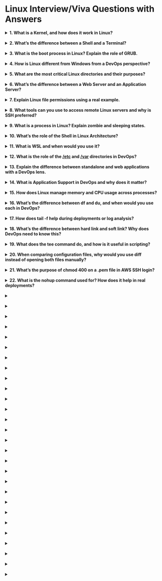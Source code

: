 # Linux Interview/Viva Questions with Answers

<details>
<summary> <b> 1. What is a Kernel, and how does it work in Linux? </b> </summary>

<br>

- The **Kernel** is the heart of the Linux OS. 

- It manages **system resources** like memory, CPU, I/O devices, and process control. 

- When you type a command or run an application, the **shell** interprets it and passes it to the kernel, which **communicates with the hardware**. 

- It operates in privileged mode and forms the **interface between hardware and software**, ensuring secure and efficient operations.
</details>

<br>


<details>
<summary> <b> 2. What’s the difference between a Shell and a Terminal? </b> </summary>

<br>

- A Shell is **a program** that accepts commands and sends them to the kernel (like Bash, Zsh). 

- A terminal is **just the interface (window)** where the shell runs. 

- Think of the **terminal** as **the screen and keyboard**, and the **shell** as **the engine** interpreting your commands.

</details>

<br>


<details>
<summary> <b> 3. What is the boot process in Linux? Explain the role of GRUB. </b> </summary>

The Linux boot process follows this order:

1. BIOS/UEFI starts after power on.

2. It loads the Bootloader (usually GRUB).

3. GRUB loads the Kernel into memory.

4. The kernel initializes hardware and mounts the root filesystem.

5. init/systemd starts system services and your login shell.

GRUB (GRand Unified Bootloader) allows selecting the OS and passing boot parameters to the kernel.

</details>

<br>


<details>
<summary> <b> 4. How is Linux different from Windows from a DevOps perspective? </b> </summary>

<br>

| Feature      | Linux                          | Windows                        |
| ------------ | ------------------------------ | ------------------------------ |
| Automation   | Native shell scripting (bash)  | Limited CMD/PowerShell         |
| Tools        | Docker, Ansible, Jenkins, etc. | Mostly unsupported or limited  |
| Security     | File permissions & sudo        | GUI-focused, more vulnerable   |
| Server Usage | Most cloud & production setups | Rare in cloud except .NET apps |

Linux is preferred due to its scripting capabilities, community support, and performance under load.

</details>

<br>

<details>
<summary> <b> 5. What are the most critical Linux directories and their purposes? </b> </summary>

<br>

**`/bin`**: Essential user commands (like ls, cp)

**`/etc`**: Configuration files

**`/var`**: Logs, mail, cache

**`/home`**: User-specific files

**`/root`**: Home for root user

**`/dev`**: Device files

**`/proc`**: System & process info

**`/boot`**: Kernel and bootloader files

This structure keeps system files, configs, and user files organized and separated.

</details>

<br>

<details>
<summary> <b> 6. What’s the difference between a Web Server and an Application Server? </b> </summary>

<br>

**Web Server**: Serves static files (HTML, CSS, JS).
e.g., Nginx, Apache

**Application Server**: Executes backend logic, talks to databases, renders dynamic content. <br>
e.g., Node.js, Django <br>
**Often used together**: Web server handles static files and proxies dynamic requests to the app server.

</details>

<br>

<details>
<summary> <b> 7. Explain Linux file permissions using a real example. </b> </summary>

<br>

For a file hello.sh with -rwxr-xr--:

- Owner has rwx (read, write, execute)

- Group has r-x (read, execute)

- Others have r-- (read only)

You can modify these with chmod, e.g.:

```bash
chmod 755 hello.sh
```

This allows safe sharing of scripts while restricting write access.

</details>

<br>

<details>
<summary> <b> 8. What tools can you use to access remote Linux servers and why is SSH preferred? </b> </summary>

<br>

- SSH (ssh user@ip) — Secure, CLI-based, native in DevOps tools

- RDP — GUI-based, mostly for Windows

- AnyDesk, TeamViewer — Cross-platform GUIs (rare in DevOps)

SSH is preferred for automation, secure scripting, tunneling, and tool integration (e.g., Git, Ansible).

</details>

<br>

<details>
<summary> <b> 9. What is a process in Linux? Explain zombie and sleeping states. </b> </summary>

<br>

A process is a running instance of a program.

**Sleeping**: Waiting for input (e.g., from keyboard or file I/O).

**Zombie**: Finished execution but not cleaned up by parent — leaves a process entry in the table.

Use `ps aux` or `top` to inspect process states.

</details>

<br>

<details>
<summary> <b> 10. What’s the role of the Shell in Linux Architecture? </b> </summary>

<br>

In Linux’s architecture:

- The Shell takes user commands and passes them to the Kernel

- The Kernel talks to the hardware

This layered approach enables secure, modular control and automation via scripting (bash, zsh).

</details>

<br>

<details>
<summary> <b> 11. What is WSL and when would you use it? </b> </summary>

<br>

WSL (Windows Subsystem for Linux) lets you run Linux natively inside Windows without a VM. Ideal for DevOps learners who want to practice bash, run CLI tools, or test scripts without dual booting or spinning up cloud VMs.

Command:
```bash
wsl --install
```

</details>

<br>

<details>
<summary> <b> 12. What is the role of the <u>/etc</u> and <u>/var</u> directories in DevOps? </b> </summary>

<br>

`/etc`: Configuration hub for services like nginx, ssh, cron

`/var`: Stores runtime logs (/var/log), package cache, email queues

You’ll often edit /etc/ssh/sshd_config or inspect /var/log/syslog to debug issues.

</details>

<br>

<details>
<summary> <b> 13. Explain the difference between standalone and web applications with a DevOps lens. </b> </summary>

<br>

**Standalone**: Runs locally, no backend infra; minimal DevOps involvement

**Web app**: Requires deployment, monitoring, scaling, CI/CD; heavy DevOps role

Examples: A feedback kiosk (standalone) vs. Instagram (web app)

</details>

<br>

<details>
<summary> <b> 14. What is Application Support in DevOps and why does it matter? </b> </summary>

<br>

It involves maintaining, monitoring, and troubleshooting deployed apps. Includes:

- Using monitoring tools (Grafana, Prometheus)

- Analyzing logs (ELK)

- Applying patches, restarts

- Managing downtimes and alerting

It ensures reliability post-deployment, which is where most real-world issues appear.

</details>

<br>

<details>
<summary> <b> 15. How does Linux manage memory and CPU usage across processes? </b> </summary>

<br>

The Kernel schedules tasks using algorithms like CFS (Completely Fair Scheduler). Tools like top, htop, and vmstat help track usage. You can renice processes (nice, renice) or kill high-consuming ones. Swap is used when RAM is full.

</details>

<br>

<details>
<summary> <b> 16. What’s the difference between df and du, and when would you use each in DevOps? </b> </summary>

<br>

`df` shows total disk usage for mounted partitions (e.g., root /, /home).

`du` shows disk usage per directory/file, ideal for finding what folder is consuming space.

Example:

- Use `df -h` to check if the root partition is full.

- Use `du -sh /var/log` to investigate heavy logs. <br>
This is especially useful in debugging low-space alerts in production systems.

</details>

<br>

<details>
<summary> <b> 17. How does tail -f help during deployments or log analysis? </b> </summary>

<br>

`tail -f` monitors a file in real-time. During deployments, it's used to watch live logs like:

```bash
tail -f /var/log/nginx/error.log
```

It helps DevOps engineers debug runtime errors without restarting the shell session. Press Ctrl + C to exit.

</details>

<br>

<details>
<summary> <b> 18. What’s the difference between hard link and soft link? Why does DevOps need to know this? </b> </summary>

<br>

**Hard link** points to the actual data — survives even if the original file is deleted.

**Soft link** (symbolic) points to the filename — breaks if the file is moved or deleted.

**Why it matters?** In automation, symlinks are often used to manage config versions (nginx.conf → nginx-v1.conf) or shared binaries.

</details>

<br>

<details>
<summary> <b> 19. What does the tee command do, and how is it useful in scripting? </b> </summary>

<br>

`tee` writes output to a file and displays it on the screen at the same time.

**Example:**
```bash
echo "build passed" | tee build.log
```

Useful in CI/CD pipelines to capture logs while displaying live output in Jenkins or terminal.

</details>

<br>

<details>
<summary> <b> 20. When comparing configuration files, why would you use diff instead of opening both files manually? </b> </summary>

<br>

`diff file1.conf file2.conf` highlights only the differences, saving time.

Useful when **debugging** “it worked on dev but not on prod” cases. You can automate this in a deployment script or config audit pipeline.

</details>

<br>

<details>
<summary> <b> 21. What’s the purpose of chmod 400 on a .pem file in AWS SSH login? </b> </summary>

<br>

- It sets read-only permission for the file owner only. 

- AWS blocks SSH login if the private key is too open.

chmod 400 key.pem ensures the key is secure and SSH won’t throw permission denied errors.

</details>

<br>

<details>
<summary> <b> 22. What is the nohup command used for? How does it help in real deployments? </b> </summary>

<br>


</details>

<br>

<details>
<summary> <b>  </b> </summary>

<br>


</details>

<br>

<details>
<summary> <b>  </b> </summary>

<br>


</details>

<br>

<details>
<summary> <b>  </b> </summary>

<br>


</details>

<br>

<details>
<summary> <b>  </b> </summary>

<br>


</details>

<br>

<details>
<summary> <b>  </b> </summary>

<br>


</details>

<br>

<details>
<summary> <b>  </b> </summary>

<br>


</details>

<br>

<details>
<summary> <b>  </b> </summary>

<br>


</details>

<br>

<details>
<summary> <b>  </b> </summary>

<br>


</details>

<br>

<details>
<summary> <b>  </b> </summary>

<br>


</details>

<br>

<details>
<summary> <b>  </b> </summary>

<br>


</details>

<br>

<details>
<summary> <b>  </b> </summary>

<br>


</details>

<br>

<details>
<summary> <b>  </b> </summary>

<br>


</details>

<br>

<details>
<summary> <b>  </b> </summary>

<br>


</details>

<br>

<details>
<summary> <b>  </b> </summary>

<br>


</details>

<br>

<details>
<summary> <b>  </b> </summary>

<br>


</details>

<br>

<details>
<summary> <b>  </b> </summary>

<br>


</details>

<br>

<details>
<summary> <b>  </b> </summary>

<br>


</details>

<br>

<details>
<summary> <b>  </b> </summary>

<br>


</details>

<br>

<details>
<summary> <b>  </b> </summary>

<br>


</details>

<br>

<details>
<summary> <b>  </b> </summary>

<br>


</details>

<br>

<details>
<summary> <b>  </b> </summary>

<br>


</details>

<br>

<details>
<summary> <b>  </b> </summary>

<br>


</details>

<br>

<details>
<summary> <b>  </b> </summary>

<br>


</details>

<br>

<details>
<summary> <b>  </b> </summary>

<br>


</details>

<br>

<details>
<summary> <b>  </b> </summary>

<br>


</details>

<br>

<details>
<summary> <b>  </b> </summary>

<br>


</details>

<br>

<details>
<summary> <b>  </b> </summary>

<br>


</details>

<br>

<details>
<summary> <b>  </b> </summary>

<br>


</details>

<br>
